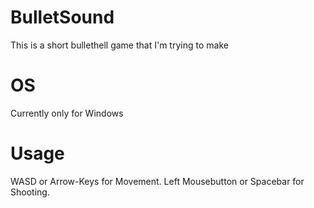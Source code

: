 # BulletSound
This is a short bullethell game that I'm trying to make

# OS
Currently only for Windows

# Usage
WASD or Arrow-Keys for Movement.
Left Mousebutton or Spacebar for Shooting.

